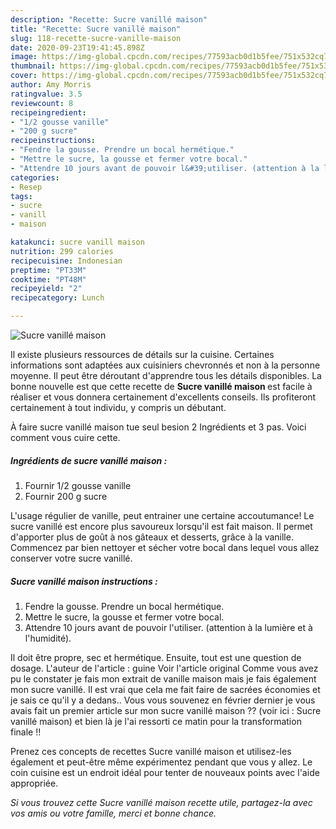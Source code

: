 ```yaml
---
description: "Recette: Sucre vanillé maison"
title: "Recette: Sucre vanillé maison"
slug: 118-recette-sucre-vanille-maison
date: 2020-09-23T19:41:45.898Z
image: https://img-global.cpcdn.com/recipes/77593acb0d1b5fee/751x532cq70/sucre-vanille-maison-photo-principale-de-la-recette.jpg
thumbnail: https://img-global.cpcdn.com/recipes/77593acb0d1b5fee/751x532cq70/sucre-vanille-maison-photo-principale-de-la-recette.jpg
cover: https://img-global.cpcdn.com/recipes/77593acb0d1b5fee/751x532cq70/sucre-vanille-maison-photo-principale-de-la-recette.jpg
author: Amy Morris
ratingvalue: 3.5
reviewcount: 8
recipeingredient:
- "1/2 gousse vanille"
- "200 g sucre"
recipeinstructions:
- "Fendre la gousse. Prendre un bocal hermétique."
- "Mettre le sucre, la gousse et fermer votre bocal."
- "Attendre 10 jours avant de pouvoir l&#39;utiliser. (attention à la lumière et à l&#39;humidité)."
categories:
- Resep
tags:
- sucre
- vanill
- maison

katakunci: sucre vanill maison 
nutrition: 299 calories
recipecuisine: Indonesian
preptime: "PT33M"
cooktime: "PT48M"
recipeyield: "2"
recipecategory: Lunch

---
```



![Sucre vanillé maison](https://img-global.cpcdn.com/recipes/77593acb0d1b5fee/751x532cq70/sucre-vanille-maison-photo-principale-de-la-recette.jpg)

Il existe plusieurs ressources de détails sur la cuisine. Certaines informations sont adaptées aux cuisiniers chevronnés et non à la personne moyenne. Il peut être déroutant d'apprendre tous les détails disponibles. La bonne nouvelle est que cette recette de <strong> Sucre vanillé maison </strong> est facile à réaliser et vous donnera certainement d'excellents conseils. Ils profiteront certainement à tout individu, y compris un débutant.

<!--inarticleads1-->

À faire sucre vanillé maison tue seul besion 2 Ingrédients et 3 pas. Voici comment vous cuire cette.

##### Ingrédients de sucre vanillé maison :

1. Fournir 1/2 gousse vanille
1. Fournir 200 g sucre


L&#39;usage régulier de vanille, peut entrainer une certaine accoutumance! Le sucre vanillé est encore plus savoureux lorsqu&#39;il est fait maison. Il permet d&#39;apporter plus de goût à nos gâteaux et desserts, grâce à la vanille. Commencez par bien nettoyer et sécher votre bocal dans lequel vous allez conserver votre sucre vanillé. 

<!--inarticleads2-->

##### Sucre vanillé maison instructions :

1. Fendre la gousse. Prendre un bocal hermétique.
1. Mettre le sucre, la gousse et fermer votre bocal.
1. Attendre 10 jours avant de pouvoir l&#39;utiliser. (attention à la lumière et à l&#39;humidité).


Il doit être propre, sec et hermétique. Ensuite, tout est une question de dosage. L&#39;auteur de l&#39;article : guine Voir l&#39;article original Comme vous avez pu le constater je fais mon extrait de vanille maison mais je fais également mon sucre vanillé. Il est vrai que cela me fait faire de sacrées économies et je sais ce qu&#39;il y a dedans.. Vous vous souvenez en février dernier je vous avais fait un premier article sur mon sucre vanillé maison ?? (voir ici : Sucre vanillé maison) et bien là je l&#39;ai ressorti ce matin pour la transformation finale !! 

<!--inarticleads1-->

<p>
Prenez ces concepts de recettes Sucre vanillé maison et utilisez-les également et peut-être même expérimentez pendant que vous y allez. Le coin cuisine est un endroit idéal pour tenter de nouveaux points avec l'aide appropriée.
</p>

<p>
<i>Si vous trouvez cette Sucre vanillé maison recette utile, partagez-la avec vos amis ou votre famille, merci et bonne chance.</i>
</p>
